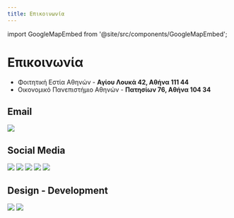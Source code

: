 ```yaml
---
title: Επικοινωνία
---
```


import GoogleMapEmbed from '@site/src/components/GoogleMapEmbed'; 

# Επικοινωνία
<GoogleMapEmbed
      src="https://www.google.com/maps/embed?pb=!1m18!1m12!1m3!1d3143.4570267784557!2d23.732514175746417!3d38.01312357192628!2m3!1f0!2f0!3f0!3m2!1i1024!2i768!4f13.1!3m3!1m2!1s0x14a1a2ea1462c931%3A0x921580483f9d225a!2zzqbOv865z4TOt8-EzrnOus6uIM6Vz4PPhM6vzrEgzpHOuM63zr3Pjs69!5e0!3m2!1sel!2sgr!4v1710539553502!5m2!1sel!2sgr"
      width="600"
      height="450"
/>
- Φοιτητική Εστία Αθηνών - **Αγίου Λουκά 42, Αθήνα 111 44**
- Οικονομικό Πανεπιστήμιο Αθηνών - **Πατησίων 76, Αθήνα 104 34**

## Email
[![](https://img.shields.io/badge/theatriki.opa@gmail-D14836?style=for-the-badge&logo=gmail&logoColor=white)](mailto:theatriki.opa@gmail.com)

## Social Media
[![](https://img.shields.io/badge/@theatrikiopa-E4405F?style=for-the-badge&logo=instagram&logoColor=white)](https://instagram.com/theatrikiopa)
[![](https://img.shields.io/badge/theatrikiopa-1877F2?style=for-the-badge&logo=facebook&logoColor=white)](https://facebook.com/theatrikiopa)
[![](https://img.shields.io/badge/@theatrikiopa-FF0000?style=for-the-badge&logo=youtube&logoColor=white)](https://youtube.com/@theatrikiopa)
[![](https://img.shields.io/badge/theatrikiopa-0A66C2?style=for-the-badge&logo=linkedin&logoColor=white)](https://linkedin.com/company/theatrikiopa)
[![](https://img.shields.io/badge/@theatrikiopa-1DA1F2?style=for-the-badge&logo=twitter&logoColor=white)](https://twitter.com/theatrikiopa)

## Design - Development
[![](https://img.shields.io/badge/leivadaros.dev-0078D4?style=for-the-badge&logo=googlechrome&logoColor=white)](https://leivadaros.dev) [![](https://img.shields.io/badge/paraskevasleivadaros-0A66C2?style=for-the-badge&logo=linkedin&logoColor=white)](https://linkedin.com/in/paraskevasleivadaros)


